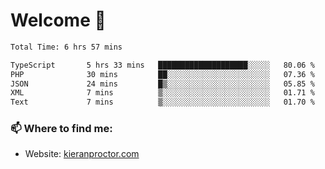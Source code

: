 # Welcome 🦘

<!--START_SECTION:waka-->

```txt
Total Time: 6 hrs 57 mins

TypeScript       5 hrs 33 mins   ████████████████████░░░░░   80.06 %
PHP              30 mins         ██░░░░░░░░░░░░░░░░░░░░░░░   07.36 %
JSON             24 mins         █▒░░░░░░░░░░░░░░░░░░░░░░░   05.85 %
XML              7 mins          ▒░░░░░░░░░░░░░░░░░░░░░░░░   01.71 %
Text             7 mins          ▒░░░░░░░░░░░░░░░░░░░░░░░░   01.70 %
```

<!--END_SECTION:waka-->

### 📫 Where to find me:

-   Website: [kieranproctor.com](https://kieranproctor.com/)
